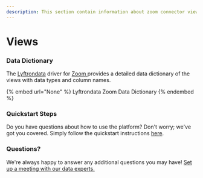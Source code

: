```yaml
---
description: This section contain information about zoom connector views information
---
```


# Views

### Data Dictionary

The [Lyftrondata](https://www.lyftrondata.com/) driver for [Zoom](None/)[ ](https://www.lyftrondata.com/integration/zoom/)provides a detailed data dictionary of the views with data types and column names.

{% embed url="None" %}
Lyftrondata Zoom Data Dictionary
{% endembed %}

### Quickstart Steps

Do you have questions about how to use the platform? Don't worry; we've got you covered. Simply follow the quickstart instructions [here](../README.md).

### Questions? <a href="#questions" id="questions"></a>

We're always happy to answer any additional questions you may have! [Set up a meeting with our data experts.](https://www.lyftrondata.com/book-a-meeting/)


